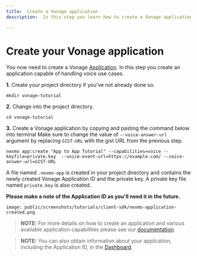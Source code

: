 ```yaml
---
title:  Create a Vonage application
description:  In this step you learn how to create a Vonage application.

---
```


Create your Vonage application
==============================

You now need to create a Vonage [Application](/conversation/concepts/application). In this step you create an application capable of handling voice use cases.

**1\.** Create your project directory if you've not already done so.

```shell
mkdir vonage-tutorial
```

**2\.** Change into the project directory.

```shell
cd vonage-tutorial
```

**3\.** Create a Vonage application by copying and pasting the command below into terminal Make sure to change the value of `--voice-answer-url` argument by replacing `GIST-URL` with the gist URL from the previous step.

```shell
nexmo app:create "App to App Tutorial" --capabilities=voice --keyfile=private.key  --voice-event-url=https://example.com/ --voice-answer-url=GIST-URL
```

A file named `.nexmo-app` is created in your project directory and contains the newly created Vonage Application ID and the private key. A private key file named `private.key` is also created.

**Please make a note of the Application ID as you'll need it in the future.** 

```screenshot
image: public/screenshots/tutorials/client-sdk/nexmo-application-created.png
```

> **NOTE:** For more details on how to create an application and various available application capabilities please see our [documentation](/application/overview).

> **NOTE:** You can also obtain information about your application, including the Application ID, in the [Dashboard](https://dashboard.nexmo.com/voice/your-applications).

